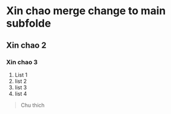 # Xin chao merge change to main subfolde
## Xin chao  2
### Xin chao 3
1. List 1
2. list 2
3. list 3
4. list 4
>  Chu thich
